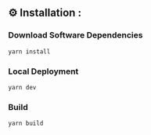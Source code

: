 
## ⚙️ **Installation :**

### Download Software Dependencies

```
yarn install
```

### Local Deployment

```
yarn dev
```

### Build

```
yarn build
```
